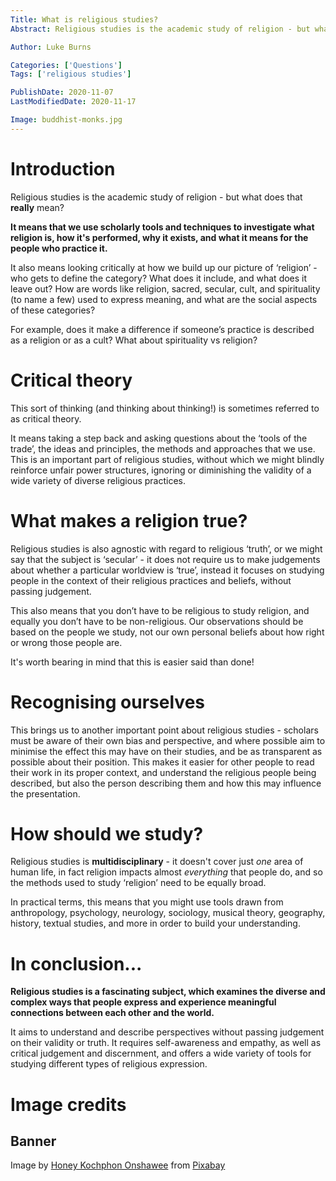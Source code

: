 ```yaml
---
Title: What is religious studies?
Abstract: Religious studies is the academic study of religion - but what does that really mean?

Author: Luke Burns

Categories: ['Questions']
Tags: ['religious studies']

PublishDate: 2020-11-07
LastModifiedDate: 2020-11-17

Image: buddhist-monks.jpg
---
```

# Introduction
Religious studies is the academic study of religion - but what does that **really** mean?

**It means that we use scholarly tools and techniques to investigate what religion is, how it's performed, why it exists, and what it means for the people who practice it.**

It also means looking critically at how we build up our picture of ‘religion’ - who gets to define the category? What does it include, and what does it leave out? How are words like religion, sacred, secular, cult, and spirituality (to name a few) used to express meaning, and what are the social aspects of these categories?

For example, does it make a difference if someone’s practice is described as a religion or as a cult? What about spirituality vs religion?

# Critical theory
This sort of thinking (and thinking about thinking!) is sometimes referred to as critical theory.

It means taking a step back and asking questions about the ‘tools of the trade’, the ideas and principles, the methods and approaches that we use. This is an important part of religious studies, without which we might blindly reinforce unfair power structures, ignoring or diminishing the validity of a wide variety of diverse religious practices.

# What makes a religion true?
Religious studies is also agnostic with regard to religious ‘truth’, or we might say that the subject is ‘secular’ - it does not require us to make judgements about whether a particular worldview is ‘true’, instead it focuses on studying people in the context of their religious practices and beliefs, without passing judgement.

This also means that you don’t have to be religious to study religion, and equally you don’t have to be non-religious. Our observations should be based on the people we study, not our own personal beliefs about how right or wrong those people are.

It's worth bearing in mind that this is easier said than done!

# Recognising ourselves
This brings us to another important point about religious studies - scholars must be aware of their own bias and perspective, and where possible aim to minimise the effect this may have on their studies, and be as transparent as possible about their position. This makes it easier for other people to read their work in its proper context, and understand the religious people being described, but also the person describing them and how this may influence the presentation.

# How should we study?
Religious studies is **multidisciplinary** - it doesn't cover just *one* area of human life, in fact religion impacts almost *everything* that people do, and so the methods used to study ‘religion’ need to be equally broad.

In practical terms, this means that you might use tools drawn from anthropology, psychology, neurology, sociology, musical theory, geography, history, textual studies, and more in order to build your understanding.

# In conclusion...
**Religious studies is a fascinating subject, which examines the diverse and complex ways that people express and experience meaningful connections between each other and the world.**

It aims to understand and describe perspectives without passing judgement on their validity or truth. It requires self-awareness and empathy, as well as critical judgement and discernment, and offers a wide variety of tools for studying different types of religious expression.

# Image credits
## Banner
Image by <a href="https://pixabay.com/users/suc-379056/?utm_source=link-attribution&amp;utm_medium=referral&amp;utm_campaign=image&amp;utm_content=453393">Honey Kochphon Onshawee</a> from <a href="https://pixabay.com/?utm_source=link-attribution&amp;utm_medium=referral&amp;utm_campaign=image&amp;utm_content=453393">Pixabay</a>